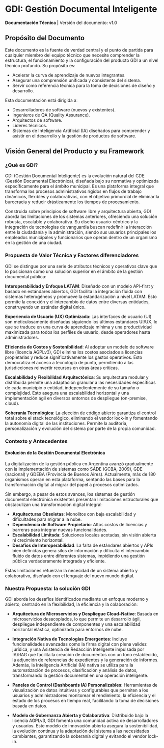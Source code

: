 # GDI: Gestión Documental Inteligente

**Documentación Técnica** | Versión del documento: v1.0

## Propósito del Documento

Este documento es la fuente de verdad central y el punto de partida para cualquier miembro del equipo técnico que necesite comprender la estructura, el funcionamiento y la configuración del producto GDI a un nivel técnico profundo. Su propósito es:

* Acelerar la curva de aprendizaje de nuevos integrantes.
* Asegurar una comprensión unificada y consistente del sistema.
* Servir como referencia técnica para la toma de decisiones de diseño y desarrollo.

Esta documentación está dirigida a:

* Desarrolladores de software (nuevos y existentes).
* Ingenieros de QA (Quality Assurance).
* Arquitectos de software.
* Líderes técnicos.
* Sistemas de Inteligencia Artificial (IA) diseñados para comprender y asistir en el desarrollo y la gestión de productos de software.

## Visión General del Producto y su Framework

### ¿Qué es GDI?

GDI (Gestión Documental Inteligente) es la evolución natural del GDE (Gestión Documental Electrónica), diseñada bajo su normativa y optimizada específicamente para el ámbito municipal. Es una plataforma integral que transforma los procesos administrativos rígidos en flujos de trabajo dinámicos, flexibles y colaborativos, con el objetivo primordial de eliminar la burocracia y reducir drásticamente los tiempos de procesamiento.

Construida sobre principios de software libre y arquitectura abierta, GDI aborda las limitaciones de los sistemas anteriores, ofreciendo una solución robusta, escalable y colaborativa. Su diseño usuario-céntrico y la integración de tecnologías de vanguardia buscan redefinir la interacción entre la ciudadanía y la administración, siendo sus usuarios principales los empleados municipales y funcionarios que operan dentro de un organismo en la gestión de una ciudad.

### Propuesta de Valor Técnica y Factores diferenciadores

GDI se distingue por una serie de atributos técnicos y operativos clave que lo posicionan como una solución superior en el ámbito de la gestión documental pública:

**Interoperabilidad y Enfoque LATAM**: Diseñado con un modelo API-first y basado en estándares abiertos, GDI facilita la integración fluida con sistemas heterogéneos y promueve la estandarización a nivel LATAM. Esto permite la conexión y el intercambio de datos entre diversas entidades, construyendo un estándar digital único.

**Experiencia de Usuario (UX) Optimizada**: Las interfaces de usuario (UI) son meticulosamente diseñadas siguiendo los últimos estándares UI/UX, lo que se traduce en una curva de aprendizaje mínima y una productividad maximizada para todos los perfiles de usuario, desde operadores hasta administradores.

**Eficiencia de Costos y Sostenibilidad**: Al adoptar un modelo de software libre (licencia AGPLv3), GDI elimina los costos asociados a licencias propietarias y reduce significativamente los gastos operativos. Esto democratiza el acceso a tecnología de punta, permitiendo a las jurisdicciones reinvertir recursos en otras áreas críticas.

**Escalabilidad y Flexibilidad Arquitectónica**: Su arquitectura modular y distribuida permite una adaptación granular a las necesidades específicas de cada municipio o entidad, independientemente de su tamaño o complejidad. Esto asegura una escalabilidad horizontal y una implementación ágil en diversos entornos de despliegue (on-premise, cloud).

**Soberanía Tecnológica**: La elección de código abierto garantiza el control total sobre el stack tecnológico, eliminando el vendor lock-in y fomentando la autonomía digital de las instituciones. Permite la auditoría, personalización y evolución del sistema por parte de la propia comunidad.

### Contexto y Antecedentes

#### Evolución de la Gestión Documental Electrónica

La digitalización de la gestión pública en Argentina avanzó gradualmente con la implementación de sistemas como SADE (GCBA, 2009), GDE (nacional) y GDEBA (Provincia de Buenos Aires). Actualmente, más de 180 organismos operan en esta plataforma, sentando las bases para la transformación digital al migrar del papel a procesos optimizados.

Sin embargo, a pesar de estos avances, los sistemas de gestión documental electrónica existentes presentan limitaciones estructurales que obstaculizan una transformación digital integral:

* **Arquitecturas Obsoletas**: Monolitos con baja escalabilidad y dificultades para migrar a la nube.
* **Dependencia de Software Propietario**: Altos costos de licencias y barreras para integrar nuevas funcionalidades.
* **Escalabilidad Limitada**: Soluciones locales acotadas, sin visión abierta ni crecimiento horizontal.
* **Desafíos de Interoperabilidad**: La falta de estándares abiertos y APIs bien definidas genera silos de información y dificulta el intercambio fluido de datos entre diferentes sistemas, impidiendo una gestión pública verdaderamente integrada y eficiente.

Estas limitaciones refuerzan la necesidad de un sistema abierto y colaborativo, diseñado con el lenguaje del nuevo mundo digital.

### Nuestra Propuesta: la solución GDI

GDI aborda los desafíos identificados mediante un enfoque moderno y abierto, centrado en la flexibilidad, la eficiencia y la colaboración:

* **Arquitectura de Microservicios y Despliegue Cloud-Native**: Basada en microservicios desacoplados, lo que permite un desarrollo ágil, despliegue independiente de componentes y una escalabilidad horizontal elástica, optimizada para entornos de nube.

* **Integración Nativa de Tecnologías Emergentes**: Incluye funcionalidades avanzadas como la firma digital con plena validez jurídica, y una Asistencia de Redacción Inteligente impulsada por IA/RAG que facilita la creación de documentos con un tono establecido, la adjunción de referencias de expedientes y la generación de informes. Además, la Inteligencia Artificial (IA) nativa se utiliza para la automatización de procesos, clasificación y análisis de datos, transformando la gestión documental en una operación inteligente.

* **Paneles de Control (Dashboards IA) Personalizables**: Herramientas de visualización de datos intuitivas y configurables que permiten a los usuarios y administradores monitorear el rendimiento, la eficiencia y el estado de los procesos en tiempo real, facilitando la toma de decisiones basada en datos.

* **Modelo de Gobernanza Abierta y Colaborativa**: Distribuido bajo la licencia AGPLv3, GDI fomenta una comunidad activa de desarrolladores y usuarios. Este modelo de innovación abierta asegura la sostenibilidad, la evolución continua y la adaptación del sistema a las necesidades cambiantes, garantizando la soberanía digital y evitando el vendor lock-in.







